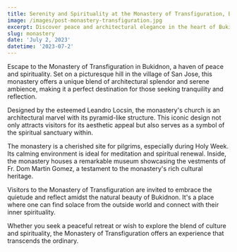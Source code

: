 ```yaml
---
title: Serenity and Spirituality at the Monastery of Transfiguration, Bukidnon
image: /images/post-monastery-transfiguration.jpg
excerpt: Discover peace and architectural elegance in the heart of Bukidnon!
slug: monastery
date: 'July 2, 2023'
datetime: '2023-07-2'
---
```


Escape to the Monastery of Transfiguration in Bukidnon, a haven of peace and spirituality. Set on a picturesque hill in the village of San Jose, this monastery offers a unique blend of architectural splendor and serene ambience, making it a perfect destination for those seeking tranquility and reflection.

Designed by the esteemed Leandro Locsin, the monastery's church is an architectural marvel with its pyramid-like structure. This iconic design not only attracts visitors for its aesthetic appeal but also serves as a symbol of the spiritual sanctuary within.

The monastery is a cherished site for pilgrims, especially during Holy Week. Its calming environment is ideal for meditation and spiritual renewal. Inside, the monastery houses a remarkable museum showcasing the vestments of Fr. Dom Martin Gomez, a testament to the monastery's rich cultural heritage.

Visitors to the Monastery of Transfiguration are invited to embrace the quietude and reflect amidst the natural beauty of Bukidnon. It's a place where one can find solace from the outside world and connect with their inner spirituality.

Whether you seek a peaceful retreat or wish to explore the blend of culture and spirituality, the Monastery of Transfiguration offers an experience that transcends the ordinary.

